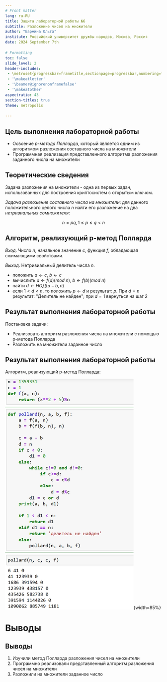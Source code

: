 ```yaml
---
# Front matter
lang: ru-RU
title: Защита лабораторной работы №6
subtitle: Разложение чисел на множители 
author: "Бармина Ольга"
institute: Российский университет дружбы народов, Москва, Россия
date: 2024 September 7th

# Formatting
toc: false
slide_level: 2
header-includes: 
 - \metroset{progressbar=frametitle,sectionpage=progressbar,numbering=fraction}
 - '\makeatletter'
 - '\beamer@ignorenonframefalse'
 - '\makeatother'
aspectratio: 43
section-titles: true
theme: metropolis

---
```


## Цель выполнения лабораторной работы

- Освоение *p-метода Полларда*, который является одним из алгоритмом разложения составного числа на множители
- Программная реализация представленного алгоритма разложения заданного числа на множители

## Теоретические сведения

Задача разложения на множители - одна из первых задач, использованных для построения криптосистем с открытым ключом.

*Задача разложения составного числа на множители*: для данного положительного целого числа *n* найти его разложение на два *нетривиальных сомножителя*: 

$$n = pq, 1 \leqslant p \leqslant q < n$$

## Алгоритм, реализующий р-метод Полларда

*Вход*. Число $n$, начальное значение $c$, функция $f$, обладающая сжимающими свойствами.

*Выход*. Нетривиальный делитель числа $n$.

- положить $a \leftarrow c$, $b \leftarrow c$
- вычислить $a \leftarrow f(a)$($mod$ $n$), $b \leftarrow f(b)$($mod$ $n$)
- найти $d \leftarrow НОД(a-b, n)$
- если $1<d<n$, то положить $p \leftarrow d$ и результат: $p$. При $d=n$ результат: "Делитель не найден"; при $d=1$ вернуться на шаг 2

## Результат выполнения лабораторной работы

Постановка задачи:

- Реализовать алгоритм разложения числа на множители с помощью р-метода Полларда
- Разложить на множители заданное число

## Результат выполнения лабораторной работы

Алгоритм, реализующий р-метод Полларда:

![р-метод Полларда](images/1.jpg){width=85%}

# Выводы

## Выводы

1. Изучили метод Полларда разложения чисел на множители
2. Программно реализовали представленный алгоритм разложения чисел на множители
3. Разложили на множители заданное число
